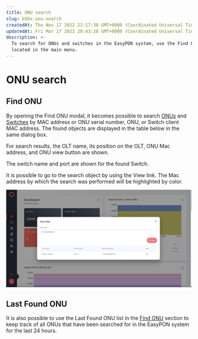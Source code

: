 ```yaml
---
title: ONU search
slug: b56x-onu-search
createdAt: Thu Nov 17 2022 22:17:30 GMT+0000 (Coordinated Universal Time)
updatedAt: Fri Mar 17 2023 20:43:28 GMT+0000 (Coordinated Universal Time)
description: >-
  To search for ONUs and switches in the EasyPON system, use the Find ONU button
  located in the main menu.
---
```


# ONU search

## Find ONU

By opening the Find ONU modal, it becomes possible to search [ONUs](all-onu.md) and [Switches](../switch.md) by MAC address or ONU serial number, ONU, or Switch client MAC address. The found objects are displayed in the table below in the same dialog box.

For search results, the OLT name, its position on the OLT, ONU Mac address, and ONU view button are shown.

The switch name and port are shown for the found Switch.

It is possible to go to the search object by using the View link. The Mac address by which the search was performed will be highlighted by color.

![Find ONU modal window](<../.gitbook/assets/Screenshot 2023-10-09 at 00.12.18.png>)

## Last Found ONU

It is also possible to use the Last Found ONU list in the [Find ONU](onu-search.md) section to keep track of all ONUs that have been searched for in the EasyPON system for the last 24 hours.
